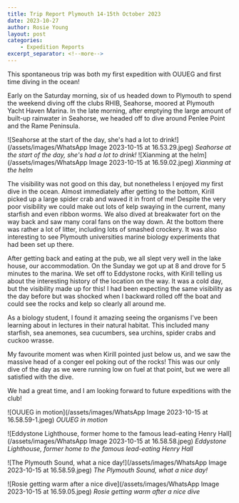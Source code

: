 ```yaml
---
title: Trip Report Plymouth 14-15th October 2023
date: 2023-10-27
author: Rosie Young
layout: post
categories:
    - Expedition Reports
excerpt_separator: <!--more-->
---
```


This spontaneous trip was both my first expedition with OUUEG and first time diving in the ocean!

Early on the Saturday morning, six of us headed down to Plymouth to spend the weekend diving off the clubs RHIB, Seahorse, moored at Plymouth Yacht Haven Marina.
In the late morning, after emptying the large amount of built-up rainwater in Seahorse, we headed off to dive around Penlee Point and the Rame Peninsula.

![Seahorse at the start of the day, she's had a lot to drink!](/assets/images/WhatsApp Image 2023-10-15 at 16.53.29.jpeg)
*Seahorse at the start of the day, she's had a lot to drink!*
![Xianming at the helm](/assets/images/WhatsApp Image 2023-10-15 at 16.59.02.jpeg)
*Xianming at the helm*

<!--more-->

The visibility was not good on this day, but nonetheless I enjoyed my first dive in the ocean.
Almost immediately after getting to the bottom, Kirill picked up a large spider crab and waved it in front of me! Despite the very poor visibility we could make out lots of kelp swaying in the current, many starfish and even ribbon worms.
We also dived at breakwater fort on the way back and saw many coral fans on the way down.
At the bottom there was rather a lot of litter, including lots of smashed crockery.
It was also interesting to see Plymouth universities marine biology experiments that had been set up there.

After getting back and eating at the pub, we all slept very well in the lake house, our accommodation.
On the Sunday we got up at 8 and drove for 5 minutes to the marina.
We set off to Eddystone rocks, with Kirill telling us about the interesting history of the location on the way.
It was a cold day, but the visibility made up for this! I had been expecting the same visibility as the day before but was shocked when I backward rolled off the boat and could see the rocks and kelp so clearly all around me.

As a biology student, I found it amazing seeing the organisms I've been learning about in lectures in their natural habitat.
This included many starfish, sea anemones, sea cucumbers, sea urchins, spider crabs and cuckoo wrasse.

My favourite moment was when Kirill pointed just below us, and we saw the massive head of a conger eel poking out of the rocks! This was our only dive of the day as we were running low on fuel at that point, but we were all satisfied with the dive.

We had a great time, and I am looking forward to future expeditions with the club!

![OUUEG in motion](/assets/images/WhatsApp Image 2023-10-15 at 16.58.59-1.jpeg)
*OUUEG in motion*

![Eddystone Lighthouse, former home to the famous lead-eating Henry Hall](/assets/images/WhatsApp Image 2023-10-15 at 16.58.58.jpeg)
*Eddystone Lighthouse, former home to the famous lead-eating Henry Hall*

![The Plymouth Sound, what a nice day!](/assets/images/WhatsApp Image 2023-10-15 at 16.58.59.jpeg)
*The Plymouth Sound, what a nice day!*

![Rosie getting warm after a nice dive](/assets/images/WhatsApp Image 2023-10-15 at 16.59.05.jpeg)
*Rosie getting warm after a nice dive*

